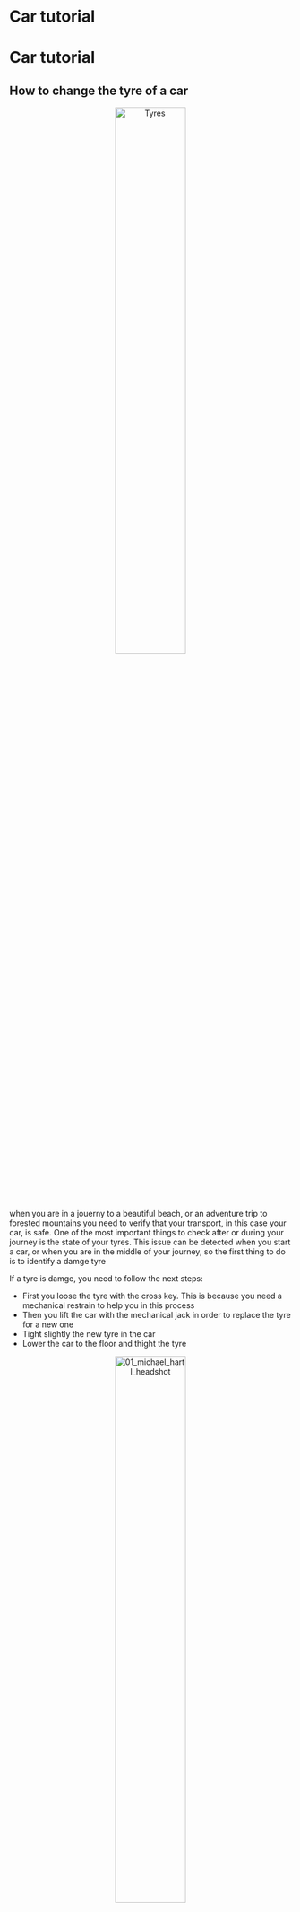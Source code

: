 # Car tutorial

# Car tutorial 

## How to change the tyre of a car

<p align="center">
<img alt="Tyres"
src="https://media.zigcdn.com/media/content/2018/Dec/tyre-safe-3_720x540.jpg"
width=50% />
</p>

when you are in a jouerny to a beautiful beach, or an adventure trip to forested mountains you need to verify that your transport, in this case your car, is safe.
One of the most important things to check after or during your journey is the state of your tyres. 
This issue can be detected when you start a car, or when you are in the middle of your journey, so the first thing to do is to identify a damge tyre

If a tyre is damge, you need to follow the next steps:
 
- First you loose the tyre with the cross key. This is because you need a mechanical restrain to help you in this process
- Then you lift the car with the mechanical jack in order to replace the tyre for a new one
- Tight slightly the new tyre in the car
- Lower the car to the floor and thight the tyre

<p align="center">
<img alt="01_michael_hartl_headshot"
src="https://images.homedepot-static.com/productImages/359af892-27d7-42ff-bae2-8c65a60ac163/svn/testers-install-kits-fmcf0004-64_1000.jpg"
width=50% />
</p>

<p align="center">
<img alt="01_michael_hartl_headshot"
src="https://i.ebayimg.com/images/g/PKIAAOSwhfRcJDaY/s-l300.jpg"
width=50% />
</p>

That's it, you are ready for a trip safe and sound
